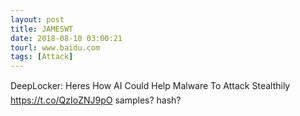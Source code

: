 ```yaml
---
layout: post
title: JAMESWT
date: 2018-08-10 03:00:21
tourl: www.baidu.com
tags: [Attack]
---
```

DeepLocker: Heres How AI Could Help Malware To Attack Stealthily https://t.co/QzIoZNJ9pO 
samples? hash?